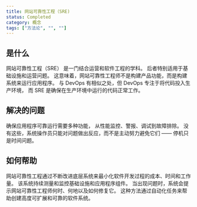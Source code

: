 ```yaml
---
title: 网站可靠性工程（SRE)
status: Completed
category: 概念
tags: ["方法论", "", ""]
---
```


## 是什么

网站可靠性工程（SRE） 是一门结合运营和软件工程的学科。
后者特别适用于基础设施和运营问题。
这意味着，网站可靠性工程师不是构建产品功能，而是构建系统来运行应用程序。
与 DevOps 有相似之处，但 DevOps 专注于将代码投入生产环境，
而 SRE 是确保在生产环境中运行的代码正常工作。

## 解决的问题

确保应用程序可靠运行需要多种功能，
从性能监控、警报、调试到故障排除。
没有这些，系统操作员只能对问题做出反应，而不是主动努力避免它们
—— 停机只是时间问题。

## 如何帮助

网站可靠性工程通过不断改进底层系统来最小化软件开发过程的成本、时间和工作量。
该系统持续测量和监控基础设施和应用程序组件。
当出现问题时，系统会提示网站可靠性工程师何时、何地以及如何修复它。
这种方法通过自动化任务来帮助创建高度可扩展和可靠的软件系统。
